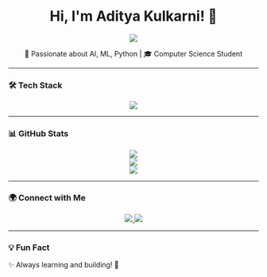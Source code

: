 <h1 align="center">Hi, I'm Aditya Kulkarni! 👋</h1>

<p align="center">
  <img src="https://img.shields.io/badge/Digital%20Craftsman-2D2D2D?style=for-the-badge&labelColor=555">
</p>

<p align="center">
🚀 Passionate about AI, ML, Python | 🎓 Computer Science Student  
</p>

---

### 🛠 Tech Stack  
<p align="center">
  <img src="https://skillicons.dev/icons?i=python,cpp,tensorflow,raspberrypi,vscode" />
</p>

---

### 📊 GitHub Stats  
<p align="center">
  <img src="https://github-readme-streak-stats.vercel.app/?user=AdityaK-101&theme=dark&hide_border=true&cache_seconds=86400" />
  <br>
  <img src="https://github-readme-stats.vercel.app/api?username=AdityaK-101&show_icons=true&theme=dark&hide_border=true" />
  <br>
  <img src="https://github-readme-stats.vercel.app/api/top-langs/?username=AdityaK-101&layout=compact&theme=dark&hide_border=true" />
</p>


---

### 🌍 Connect with Me  
<p align="center">
  <a href="https://linkedin.com/in/aditya-m-kulkarni">
    <img src="https://img.shields.io/badge/LinkedIn-0A66C2?style=for-the-badge&logo=linkedin&logoColor=white" />
  </a>
  <a href="https://github.com/AdityaK-101">
    <img src="https://img.shields.io/badge/GitHub-FFFFFF?style=for-the-badge&logo=github&logoColor=black" />
  </a>
</p>

---

### 💡 Fun Fact  
✨ Always learning and building! 🚀  
